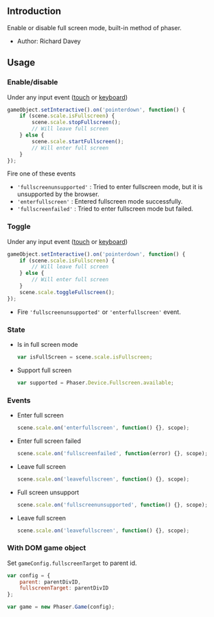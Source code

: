 ## Introduction

Enable or disable full screen mode, built-in method of phaser.

- Author: Richard Davey

## Usage

### Enable/disable

Under any input event ([touch](touchevents.md) or [keyboard](keyboardevents.md))

```javascript
gameObject.setInteractive().on('pointerdown', function() {
    if (scene.scale.isFullscreen) {
        scene.scale.stopFullscreen();
        // Will leave full screen
    } else {
        scene.scale.startFullscreen();
        // Will enter full screen
    }
});
```

Fire one of these events

- `'fullscreenunsupported'` : Tried to enter fullscreen mode, but it is unsupported by the browser.
- `'enterfullscreen'` : Entered fullscreen mode successfully.
- `'fullscreenfailed'` : Tried to enter fullscreen mode but failed.

### Toggle

Under any input event ([touch](touchevents.md) or [keyboard](keyboardevents.md))

```javascript
gameObject.setInteractive().on('pointerdown', function() {
    if (scene.scale.isFullscreen) {
        // Will leave full screen
    } else {
        // Will enter full screen
    }
    scene.scale.toggleFullscreen();
});
```

- Fire `'fullscreenunsupported'` or `'enterfullscreen'` event.

### State

- Is in full screen mode
    ```javascript
    var isFullScreen = scene.scale.isFullscreen;
    ```
- Support full screen
    ```javascript
    var supported = Phaser.Device.Fullscreen.available;
    ```

### Events

- Enter full screen
    ```javascript
    scene.scale.on('enterfullscreen', function() {}, scope);
    ```
- Enter full screen failed
    ```javascript
    scene.scale.on('fullscreenfailed', function(error) {}, scope);
    ```
- Leave full screen
    ```javascript
    scene.scale.on('leavefullscreen', function() {}, scope);
    ```
- Full screen unsupport
    ```javascript
    scene.scale.on('fullscreenunsupported', function() {}, scope);
    ```
- Leave full screen
    ```javascript
    scene.scale.on('leavefullscreen', function() {}, scope);
    ```

### With DOM game object

Set `gameConfig.fullscreenTarget` to parent id.

```javascript
var config = {
    parent: parentDivID,
    fullscreenTarget: parentDivID
};

var game = new Phaser.Game(config);
```
